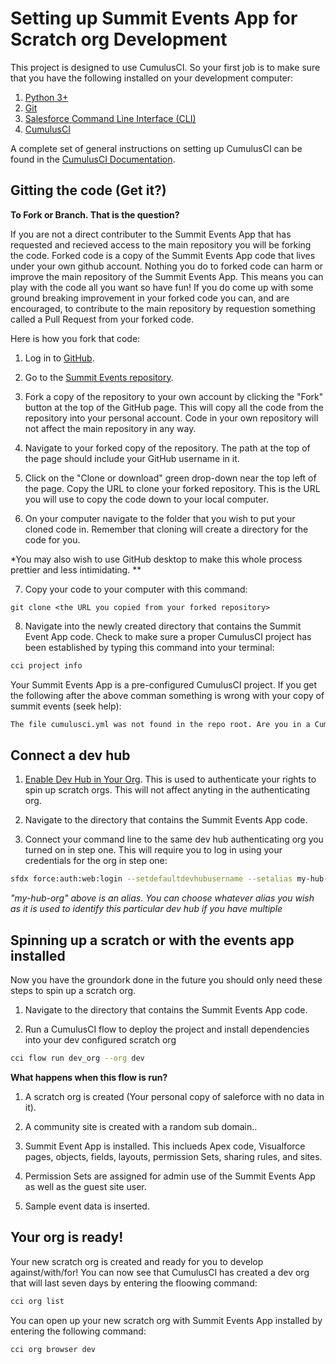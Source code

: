 # Setting up Summit Events App for Scratch org Development

This project is designed to use CumulusCI. So your first job is to make sure that you have the following installed on your development computer:

1. [Python 3+](https://www.python.org/downloads/)
2. [Git](https://git-scm.com/downloads)
3. [Salesforce Command Line Interface (CLI)](https://developer.salesforce.com/docs/atlas.en-us.sfdx_setup.meta/sfdx_setup/sfdx_setup_install_cli.htm#sfdx_setup_install_cli)
4. [CumulusCI](https://cumulusci.readthedocs.io/en/latest/install.html#installing-cumulusci)

A complete set of general instructions on setting up CumulusCI can be found in the [CumulusCI Documentation](https://cumulusci.readthedocs.io/en/latest/tutorial.html).

## Gitting the code (Get it?)

**To Fork or Branch. That is the question?**

If you are not a direct contributer to the Summit Events App that has requested and recieved access to the main repository you will be forking the code. Forked code is a copy of the Summit Events App code that lives under your own github account. Nothing you do to forked code can harm or improve the main repository of the Summit Events App. This means you can play with the code all you want so have fun! If you do come up with some ground breaking improvement in your forked code you can, and are encouraged, to contribute to the main repository by requestion something called a Pull Request from your forked code.

Here is how you fork that code:

1. Log in to [GitHub](https://github.com).

2. Go to the [Summit Events repository](https://summitevt.org).

3. Fork a copy of the repository to your own account by clicking the "Fork" button at the top of the
GitHub page. This will copy all the code from the repository into your personal account. Code in your
own repository will not affect the main repository in any way.

4. Navigate to your forked copy of the repository. The path at the top of the page should include your
GitHub username in it.

5. Click on the "Clone or download" green drop-down near the top left of the page. Copy the URL to clone
your forked repository. This is the URL you will use to copy the code down to your local computer.

6. On your computer navigate to the folder that you wish to put your cloned code in. Remember that
cloning will create a directory for the code for you. 

*You may also wish to use GitHub desktop to make this whole process prettier and less intimidating. **

7. Copy your code to your computer with this command:

```git
git clone <the URL you copied from your forked repository>
```

8. Navigate into the newly created directory that contains the Summit Event App code. Check to make sure a proper CumulusCI project has been established by typing this command into your terminal:

```bash
cci project info
```
   
Your Summit Events App is a pre-configured CumulusCI project. If you get the following after the above comman something is wrong with your copy of summit events (seek help):

```bash
The file cumulusci.yml was not found in the repo root. Are you in a CumulusCI project directory?
```
   
## Connect a dev hub

1. [Enable Dev Hub in Your Org](https://developer.salesforce.com/docs/atlas.en-us.sfdx_setup.meta/sfdx_setup/sfdx_setup_enable_devhub.htm). This is used to authenticate your rights to spin up scratch orgs. This will not affect anyting in the authenticating org.

2. Navigate to the directory that contains the Summit Events App code.

3. Connect your command line to the same dev hub authenticating org you turned on in step one. This will require you to log in using your credentials for the org in step one:

```bash
sfdx force:auth:web:login --setdefaultdevhubusername --setalias my-hub-org
```

*"my-hub-org" above is an alias. You can choose whatever alias you wish as it is used to identify this
particular dev hub if you have multiple*


## Spinning up a scratch or with the events app installed

Now you have the groundork done in the future you should only need these steps to spin up a scratch org.

1. Navigate to the directory that contains the Summit Events App code.

2. Run a CumulusCI flow to deploy the project and install dependencies into your dev configured scratch org

```bash 
cci flow run dev_org --org dev
```
    
**What happens when this flow is run?**

1. A scratch org is created (Your personal copy of saleforce with no data in it).

2. A community site is created with a random sub domain..

3. Summit Event App is installed. This inclueds Apex code, Visualforce pages, objects, fields, layouts, permission Sets, sharing rules, and sites.

4. Permission Sets are assigned for admin use of the Summit Events App as well as the guest site user.

5. Sample event data is inserted.


## Your org is ready!

Your new scratch org is created and ready for you to develop against/with/for! You can now see that CumulusCI has created a dev org that will last seven days by entering the floowing command:

```bash
cci org list
```

You can open up your new scratch org with Summit Events App installed by entering the following command:

```bash
cci org browser dev
```

